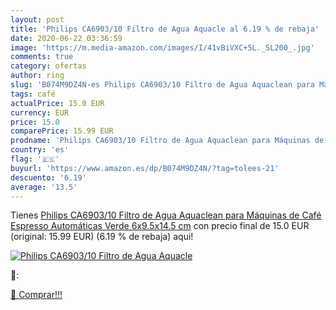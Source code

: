 ```yaml
---
layout: post
title: 'Philips CA6903/10 Filtro de Agua Aquacle al 6.19 % de rebaja'
date: 2020-06-22 03:36:59
image: 'https://m.media-amazon.com/images/I/41vBiVXC+5L._SL200_.jpg'
comments: true
category: ofertas
author: ring
slug: 'B074M9DZ4N-es Philips CA6903/10 Filtro de Agua Aquaclean para Máquinas...'
tags: café
actualPrice: 15.0 EUR
currency: EUR
price: 15.0
comparePrice: 15.99 EUR
prodname: 'Philips CA6903/10 Filtro de Agua Aquaclean para Máquinas de Café Espresso Automáticas  Verde  6x9.5x14.5 cm'
country: 'es'
flag: '🇪🇸'
buyurl: 'https://www.amazon.es/dp/B074M9DZ4N/?tag=tolees-21'
descuento: '6.19'
average: '13.5'
---
```


Tienes [Philips CA6903/10 Filtro de Agua Aquaclean para Máquinas de Café Espresso Automáticas  Verde  6x9.5x14.5 cm](https://www.amazon.es/dp/B074M9DZ4N/?tag=tolees-21) con precio final de  15.0 EUR (original: 15.99 EUR) (6.19 %  de rebaja) aqui!

[![Philips CA6903/10 Filtro de Agua Aquacle](https://m.media-amazon.com/images/I/41vBiVXC+5L._SL200_.jpg)](https://www.amazon.es/dp/B074M9DZ4N/?tag=tolees-21)

🔎:


[🛒 Comprar!!!](https://www.amazon.es/dp/B074M9DZ4N/?tag=tolees-21)

